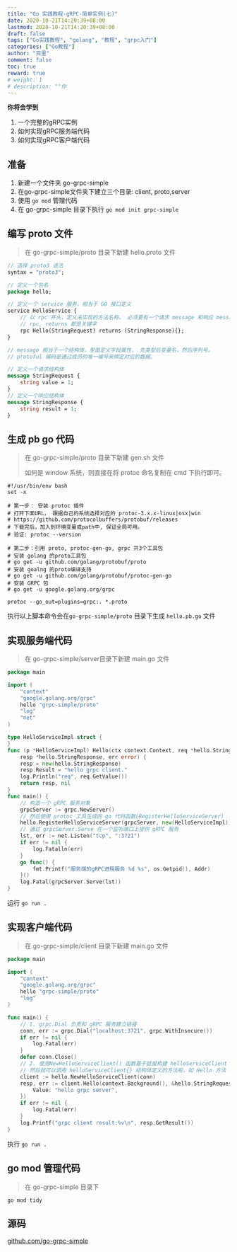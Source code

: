 ```yaml
---
title: "Go 实践教程-gRPC-简单实例(七)"
date: 2020-10-21T14:20:39+08:00
lastmod: 2020-10-21T14:20:39+08:00
draft: false
tags: ["Go实践教程", "golang", "教程", "grpc入门"]
categories: ["Go教程"]
author: "百里"
comment: false
toc: true
reward: true
# weight: 1
# description: ""你
---
```






**你将会学到**

1. 一个完整的gRPC实例
2. 如何实现gRPC服务端代码
3. 如何实现gRPC客户端代码

## 准备

1. 新建一个文件夹 go-grpc-simple
2. 在go-grpc-simple文件夹下建立三个目录: client, proto,server
3. 使用 `go mod` 管理代码
4. 在 go-grpc-simple 目录下执行 `go mod init grpc-simple`

## 编写 proto 文件

> 在 go-grpc-simple/proto 目录下新建 hello.proto 文件

```protobuf
// 选择 proto3 语法
syntax = "proto3"; 

// 定义一个包名
package hello;

// 定义一个 service 服务，相当于 GO 接口定义
service HelloService {
    // 以 rpc 开头，定义未实现的方法名称。 必须要有一个请求 message 和响应 message
    // rpc, returns 都是关键字
    rpc Hello(StringRequest) returns (StringResponse){}; 
}

// message 相当于一个结构体，里面定义字段属性， 先类型后变量名，然后序列号。
// protoful 编码是通过成员的唯一编号来绑定对应的数据。

// 定义一个请求结构体
message StringRequest {
    string value = 1;
} 
// 定义一个响应结构体
message StringResponse {
    string result = 1;
}
```

## 生成 pb go 代码

> 在 go-grpc-simple/proto 目录下新建  gen.sh 文件
>
> 如何是 window 系统，则直接在将 protoc 命名复制在 cmd 下执行即可。

```shell
#!/usr/bin/env bash
set -x

# 第一步： 安装 protoc 插件
# 打开下面URL， 跟据自己的系统选择对应的 protoc-3.x.x-linux|osx|win
# https://github.com/protocolbuffers/protobuf/releases
# 下载完后，加入到环境变量或path中, 保证全局可用。
# 验证: protoc --version

# 第二步：引用 proto, protoc-gen-go, grpc 共3个工具包
# 安装 golang 的proto工具包
# go get -u github.com/golang/protobuf/proto
# 安装 goalng 的proto编译支持
# go get -u github.com/golang/protobuf/protoc-gen-go
# 安装 GRPC 包
# go get -u google.golang.org/grpc

protoc --go_out=plugins=grpc:. *.proto
```

执行以上脚本命令会在`go-grpc-simple/proto` 目录下生成 `hello.pb.go` 文件

## 实现服务端代码

> 在 go-grpc-simple/server目录下新建  main.go 文件

```go
package main

import (
	"context"
	"google.golang.org/grpc"
	hello "grpc-simple/proto"
	"log"
	"net"
)

type HelloServiceImpl struct {
}
func (p *HelloServiceImpl) Hello(ctx context.Context, req *hello.StringRequest)(
	resp *hello.StringResponse, err error) {
	resp = new(hello.StringResponse)
	resp.Result = "hello grpc client."
	log.Println("req", req.GetValue())
	return resp, nil
}
func main() {
	// 构造一个 gRPC 服务对象
	grpcServer := grpc.NewServer()
	// 然后使用 protoc 工具生成的 go 代码函数(RegisterHelloServiceServer)  注册我们实现的 HelloServiceImpl 服务
	hello.RegisterHelloServiceServer(grpcServer, new(HelloServiceImpl))
	// 通过 grpcServer.Serve 在一个监听端口上提供 gRPC 服务
	lst, err := net.Listen("tcp", ":3721")
	if err != nil {
		log.Fatalln(err)
	}
    go func() {
		fmt.Printf("服务端的gRPC进程服务 %d %s", os.Getpid(), Addr)
	}()
	log.Fatal(grpcServer.Serve(lst))
}
```

运行 `go run .`

## 实现客户端代码

>在 go-grpc-simple/client 目录下新建  main.go 文件

```go
package main

import (
	"context"
	"google.golang.org/grpc"
	hello "grpc-simple/proto"
	"log"
)

func main() {
	// 1. grpc.Dial 负责和 gRPC 服务建立链接
	conn, err := grpc.Dial("localhost:3721", grpc.WithInsecure())
	if err != nil {
		log.Fatal(err)
	}
	defer conn.Close()
	// 2. 使用NewHelloServiceClient() 函数基于链接构建 helloServiceClient 对象。
	// 然后就可以调用 helloServiceClient{} 结构体定义的方法啦，如 Hello 方法
	client := hello.NewHelloServiceClient(conn)
	resp, err := client.Hello(context.Background(), &hello.StringRequest{
		Value: "hello grpc server",
	})
	if err != nil {
		log.Fatal(err)
	}
	log.Printf("grpc client result:%v\n", resp.GetResult())
}
```

执行 `go run .`

## go mod 管理代码

> 在 go-grpc-simple 目录下

```shell
go mod tidy
```



## 源码

[github.com/go-grpc-simple](https://github.com/yezihack/grpc/tree/master/go-grpc-simple)



